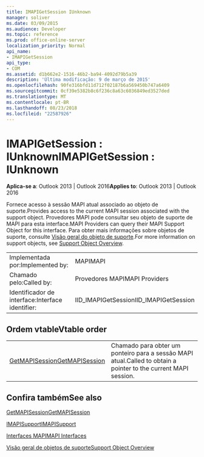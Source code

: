 ```yaml
---
title: IMAPIGetSession IUnknown
manager: soliver
ms.date: 03/09/2015
ms.audience: Developer
ms.topic: reference
ms.prod: office-online-server
localization_priority: Normal
api_name:
- IMAPIGetSession
api_type:
- COM
ms.assetid: d1b662e2-1516-46b2-ba94-4092d79b5a39
description: 'Última modificação: 9 de março de 2015'
ms.openlocfilehash: 90fe316bfd11d712f02187b6a569450b747a6409
ms.sourcegitcommit: 0cf39e5382b8c6f236c8a63c6036849ed3527ded
ms.translationtype: MT
ms.contentlocale: pt-BR
ms.lasthandoff: 08/23/2018
ms.locfileid: "22587926"
---
```

# <a name="imapigetsession--iunknown"></a><span data-ttu-id="caaf0-103">IMAPIGetSession : IUnknown</span><span class="sxs-lookup"><span data-stu-id="caaf0-103">IMAPIGetSession : IUnknown</span></span>

  
  
<span data-ttu-id="caaf0-104">**Aplica-se a**: Outlook 2013 | Outlook 2016</span><span class="sxs-lookup"><span data-stu-id="caaf0-104">**Applies to**: Outlook 2013 | Outlook 2016</span></span> 
  
<span data-ttu-id="caaf0-105">Fornece acesso à sessão MAPI atual associado ao objeto de suporte.</span><span class="sxs-lookup"><span data-stu-id="caaf0-105">Provides access to the current MAPI session associated with the support object.</span></span> <span data-ttu-id="caaf0-106">Provedores MAPI pode consultar seu objeto de suporte de MAPI para esta interface.</span><span class="sxs-lookup"><span data-stu-id="caaf0-106">MAPI Providers can query their MAPI Support Object for this interface.</span></span> <span data-ttu-id="caaf0-107">Para obter mais informações sobre objetos de suporte, consulte [Visão geral do objeto de suporte](support-object-overview.md).</span><span class="sxs-lookup"><span data-stu-id="caaf0-107">For more information on support objects, see [Support Object Overview](support-object-overview.md).</span></span>
  
|||
|:-----|:-----|
|<span data-ttu-id="caaf0-108">Implementada por:</span><span class="sxs-lookup"><span data-stu-id="caaf0-108">Implemented by:</span></span>  <br/> |<span data-ttu-id="caaf0-109">MAPI</span><span class="sxs-lookup"><span data-stu-id="caaf0-109">MAPI</span></span>  <br/> |
|<span data-ttu-id="caaf0-110">Chamado pelo:</span><span class="sxs-lookup"><span data-stu-id="caaf0-110">Called by:</span></span>  <br/> |<span data-ttu-id="caaf0-111">Provedores MAPI</span><span class="sxs-lookup"><span data-stu-id="caaf0-111">MAPI Providers</span></span>  <br/> |
|<span data-ttu-id="caaf0-112">Identificador de interface:</span><span class="sxs-lookup"><span data-stu-id="caaf0-112">Interface identifier:</span></span>  <br/> |<span data-ttu-id="caaf0-113">IID_IMAPIGetSession</span><span class="sxs-lookup"><span data-stu-id="caaf0-113">IID_IMAPIGetSession</span></span>  <br/> |
   
## <a name="vtable-order"></a><span data-ttu-id="caaf0-114">Ordem vtable</span><span class="sxs-lookup"><span data-stu-id="caaf0-114">Vtable order</span></span>

|||
|:-----|:-----|
|[<span data-ttu-id="caaf0-115">GetMAPISession</span><span class="sxs-lookup"><span data-stu-id="caaf0-115">GetMAPISession</span></span>](imapigetsession-getmapisession.md) <br/> |<span data-ttu-id="caaf0-116">Chamado para obter um ponteiro para a sessão MAPI atual.</span><span class="sxs-lookup"><span data-stu-id="caaf0-116">Called to obtain a pointer to the current MAPI session.</span></span>  <br/> |
   
## <a name="see-also"></a><span data-ttu-id="caaf0-117">Confira também</span><span class="sxs-lookup"><span data-stu-id="caaf0-117">See also</span></span>



[<span data-ttu-id="caaf0-118">GetMAPISession</span><span class="sxs-lookup"><span data-stu-id="caaf0-118">GetMAPISession</span></span>](imapigetsession-getmapisession.md)
  
[<span data-ttu-id="caaf0-119">IMAPISupport</span><span class="sxs-lookup"><span data-stu-id="caaf0-119">IMAPISupport</span></span>](imapisupportiunknown.md)


[<span data-ttu-id="caaf0-120">Interfaces MAPI</span><span class="sxs-lookup"><span data-stu-id="caaf0-120">MAPI Interfaces</span></span>](mapi-interfaces.md)
  
[<span data-ttu-id="caaf0-121">Visão geral de objetos de suporte</span><span class="sxs-lookup"><span data-stu-id="caaf0-121">Support Object Overview</span></span>](support-object-overview.md)

